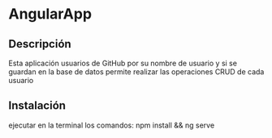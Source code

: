 # AngularApp

## Descripción
Esta aplicación usuarios de GitHub por su nombre de usuario y si se guardan en la base de datos permite realizar las operaciones CRUD de cada usuario

## Instalación

ejecutar en la terminal los comandos: 
npm install && ng serve
